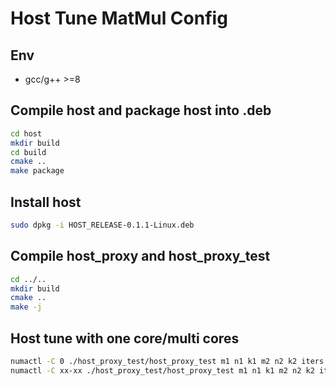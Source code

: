 # Host Tune MatMul Config
## Env
- gcc/g++ >=8
## Compile host and package host into .deb
``` sh
cd host
mkdir build
cd build
cmake ..
make package
```
## Install host
``` sh
sudo dpkg -i HOST_RELEASE-0.1.1-Linux.deb
```
## Compile host_proxy and host_proxy_test
``` sh
cd ../..
mkdir build
cmake ..
make -j
```
## Host tune with one core/multi cores
``` sh
numactl -C 0 ./host_proxy_test/host_proxy_test m1 n1 k1 m2 n2 k2 iters pops algo
numactl -C xx-xx ./host_proxy_test/host_proxy_test m1 n1 k1 m2 n2 k2 iters pops algo
```



